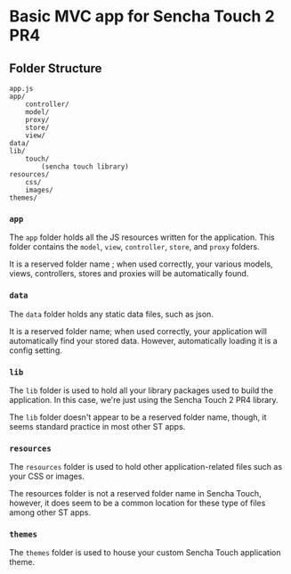 # Basic MVC app for Sencha Touch 2 PR4

## Folder Structure

    app.js
    app/
        controller/
        model/
        proxy/
        store/
        view/
    data/
    lib/
        touch/
            (sencha touch library)
    resources/
        css/
        images/
    themes/



### `app`

The `app` folder holds all the JS resources written for the application. This folder contains the `model`, `view`, `controller`, `store`, and `proxy` folders.

It is a reserved folder name ; when used correctly, your various models, views, controllers, stores and proxies will be automatically found.

### `data`

The `data` folder holds any static data files, such as json. 

It is a reserved folder name; when used correctly, your application will automatically find your stored data. However, automatically loading it is a config setting.

### `lib`

The `lib` folder is used to hold all your library packages used to build the application. In this case, we're just using the Sencha Touch 2 PR4 library.

The `lib` folder doesn't appear to be a reserved folder name, though, it seems standard practice in most other ST apps.

### `resources`

The `resources` folder is used to hold other application-related files such as your CSS or images.

The resources folder is not a reserved folder name in Sencha Touch, however, it does seem to be a common location for these type of files among other ST apps.

### `themes`

The `themes` folder is used to house your custom Sencha Touch application theme.